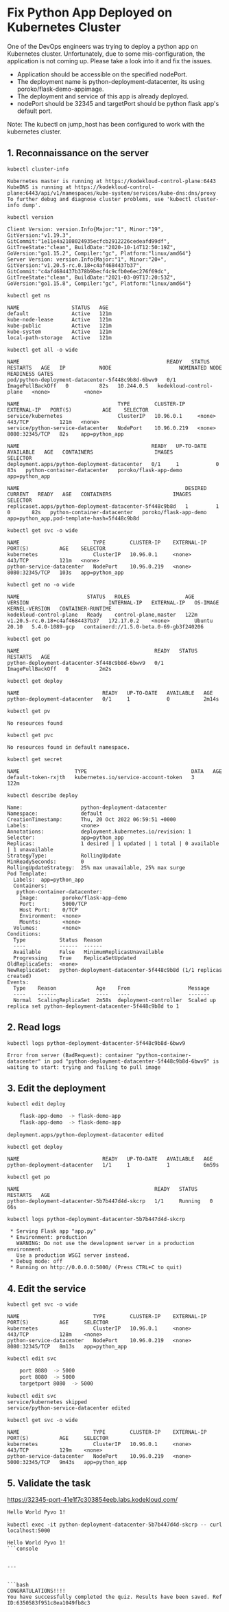 # Fix Python App Deployed on Kubernetes Cluster

One of the DevOps engineers was trying to deploy a python app on Kubernetes cluster. Unfortunately, due to some mis-configuration, the application is not coming up. Please take a look into it and fix the issues.  
- Application should be accessible on the specified nodePort.  
- The deployment name is python-deployment-datacenter, its using poroko/flask-demo-appimage.  
- The deployment and service of this app is already deployed.  
- nodePort should be 32345 and targetPort should be python flask app's default port.  

Note: The kubectl on jump_host has been configured to work with the kubernetes cluster.  


## 1. Reconnaissance on the server
`kubectl cluster-info`  
```console
Kubernetes master is running at https://kodekloud-control-plane:6443
KubeDNS is running at https://kodekloud-control-plane:6443/api/v1/namespaces/kube-system/services/kube-dns:dns/proxy
To further debug and diagnose cluster problems, use 'kubectl cluster-info dump'.
```

`kubectl version`  
```console
Client Version: version.Info{Major:"1", Minor:"19", GitVersion:"v1.19.3", GitCommit:"1e11e4a2108024935ecfcb2912226cedeafd99df", GitTreeState:"clean", BuildDate:"2020-10-14T12:50:19Z", GoVersion:"go1.15.2", Compiler:"gc", Platform:"linux/amd64"}
Server Version: version.Info{Major:"1", Minor:"20+", GitVersion:"v1.20.5-rc.0.18+c4af4684437b37", GitCommit:"c4af4684437b378b9becf4c9cfb0e6ec276f69dc", GitTreeState:"clean", BuildDate:"2021-03-09T17:20:53Z", GoVersion:"go1.15.8", Compiler:"gc", Platform:"linux/amd64"}
```

`kubectl get ns`  
```console
NAME                 STATUS   AGE
default              Active   121m
kube-node-lease      Active   121m
kube-public          Active   121m
kube-system          Active   121m
local-path-storage   Active   121m
```

`kubectl get all -o wide`  
```console
NAME                                                READY   STATUS             RESTARTS   AGE   IP           NODE                      NOMINATED NODE   READINESS GATES
pod/python-deployment-datacenter-5f448c9b8d-6bwv9   0/1     ImagePullBackOff   0          82s   10.244.0.5   kodekloud-control-plane   <none>           <none>

NAME                                TYPE        CLUSTER-IP    EXTERNAL-IP   PORT(S)          AGE    SELECTOR
service/kubernetes                  ClusterIP   10.96.0.1     <none>        443/TCP          121m   <none>
service/python-service-datacenter   NodePort    10.96.0.219   <none>        8080:32345/TCP   82s    app=python_app

NAME                                           READY   UP-TO-DATE   AVAILABLE   AGE   CONTAINERS                    IMAGES                  SELECTOR
deployment.apps/python-deployment-datacenter   0/1     1            0           83s   python-container-datacenter   poroko/flask-app-demo   app=python_app

NAME                                                      DESIRED   CURRENT   READY   AGE   CONTAINERS                    IMAGES                  SELECTOR
replicaset.apps/python-deployment-datacenter-5f448c9b8d   1         1         0       82s   python-container-datacenter   poroko/flask-app-demo   app=python_app,pod-template-hash=5f448c9b8d
```

`kubectl get svc -o wide`  
```console
NAME                        TYPE        CLUSTER-IP    EXTERNAL-IP   PORT(S)          AGE    SELECTOR
kubernetes                  ClusterIP   10.96.0.1     <none>        443/TCP          121m   <none>
python-service-datacenter   NodePort    10.96.0.219   <none>        8080:32345/TCP   103s   app=python_app
```

`kubectl get no -o wide`  
```console
NAME                      STATUS   ROLES                  AGE    VERSION                          INTERNAL-IP   EXTERNAL-IP   OS-IMAGE       KERNEL-VERSION   CONTAINER-RUNTIME
kodekloud-control-plane   Ready    control-plane,master   122m   v1.20.5-rc.0.18+c4af4684437b37   172.17.0.2    <none>        Ubuntu 20.10   5.4.0-1089-gcp   containerd://1.5.0-beta.0-69-gb3f240206
```

`kubectl get po`  
```console
NAME                                            READY   STATUS             RESTARTS   AGE
python-deployment-datacenter-5f448c9b8d-6bwv9   0/1     ImagePullBackOff   0          2m2s
```

`kubectl get deploy`  
```console
NAME                           READY   UP-TO-DATE   AVAILABLE   AGE
python-deployment-datacenter   0/1     1            0           2m14s
```

`kubectl get pv`  
```console
No resources found
```

`kubectl get pvc`  
```console
No resources found in default namespace.
```

`kubectl get secret`  
```console
NAME                  TYPE                                  DATA   AGE
default-token-rxjth   kubernetes.io/service-account-token   3      122m
```

`kubectl describe deploy`  
```console
Name:                   python-deployment-datacenter
Namespace:              default
CreationTimestamp:      Thu, 20 Oct 2022 06:59:51 +0000
Labels:                 <none>
Annotations:            deployment.kubernetes.io/revision: 1
Selector:               app=python_app
Replicas:               1 desired | 1 updated | 1 total | 0 available | 1 unavailable
StrategyType:           RollingUpdate
MinReadySeconds:        0
RollingUpdateStrategy:  25% max unavailable, 25% max surge
Pod Template:
  Labels:  app=python_app
  Containers:
   python-container-datacenter:
    Image:        poroko/flask-app-demo
    Port:         5000/TCP
    Host Port:    0/TCP
    Environment:  <none>
    Mounts:       <none>
  Volumes:        <none>
Conditions:
  Type           Status  Reason
  ----           ------  ------
  Available      False   MinimumReplicasUnavailable
  Progressing    True    ReplicaSetUpdated
OldReplicaSets:  <none>
NewReplicaSet:   python-deployment-datacenter-5f448c9b8d (1/1 replicas created)
Events:
  Type    Reason             Age    From                   Message
  ----    ------             ----   ----                   -------
  Normal  ScalingReplicaSet  2m58s  deployment-controller  Scaled up replica set python-deployment-datacenter-5f448c9b8d to 1
```


## 2. Read logs
`kubectl logs python-deployment-datacenter-5f448c9b8d-6bwv9`  
```console
Error from server (BadRequest): container "python-container-datacenter" in pod "python-deployment-datacenter-5f448c9b8d-6bwv9" is waiting to start: trying and failing to pull image
```


## 3. Edit the deployment
`kubectl edit deploy`  
```bash
    flask-app-demo  -> flask-demo-app
    flask-app-demo  -> flask-demo-app
```
```console
deployment.apps/python-deployment-datacenter edited
```

`kubectl get deploy`  
```console
NAME                           READY   UP-TO-DATE   AVAILABLE   AGE
python-deployment-datacenter   1/1     1            1           6m59s
```

`kubectl get po`  
```console
NAME                                            READY   STATUS    RESTARTS   AGE
python-deployment-datacenter-5b7b447d4d-skcrp   1/1     Running   0          66s
```

`kubectl logs python-deployment-datacenter-5b7b447d4d-skcrp`  
```console
 * Serving Flask app "app.py"
 * Environment: production
   WARNING: Do not use the development server in a production environment.
   Use a production WSGI server instead.
 * Debug mode: off
 * Running on http://0.0.0.0:5000/ (Press CTRL+C to quit)
```


## 4. Edit the service
`kubectl get svc -o wide`  
```console
NAME                        TYPE        CLUSTER-IP    EXTERNAL-IP   PORT(S)          AGE     SELECTOR
kubernetes                  ClusterIP   10.96.0.1     <none>        443/TCP          128m    <none>
python-service-datacenter   NodePort    10.96.0.219   <none>        8080:32345/TCP   8m13s   app=python_app
```

`kubectl edit svc`  
```bash
    port 8080  -> 5000
    port 8080  -> 5000
    targetport 8080  -> 5000
```
```console
kubectl edit svc
service/kubernetes skipped
service/python-service-datacenter edited
```

`kubectl get svc -o wide`  
```console
NAME                        TYPE        CLUSTER-IP    EXTERNAL-IP   PORT(S)          AGE     SELECTOR
kubernetes                  ClusterIP   10.96.0.1     <none>        443/TCP          129m    <none>
python-service-datacenter   NodePort    10.96.0.219   <none>        5000:32345/TCP   9m43s   app=python_app
```


## 5. Validate the task
https://32345-port-41e1f7c303854eeb.labs.kodekloud.com/
```html
Hello World Pyvo 1!
```

`kubectl exec -it python-deployment-datacenter-5b7b447d4d-skcrp -- curl localhost:5000`  
```console
Hello World Pyvo 1!
```console


---


```bash
CONGRATULATIONS!!!!
You have successfully completed the quiz. Results have been saved. Ref ID:6350583f951c8ea1049fb8c3
```
